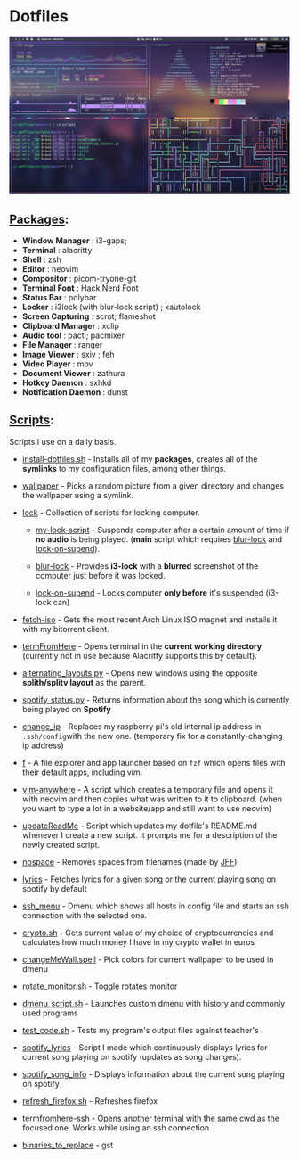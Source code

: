 # Dotfiles

![alt text](https://github.com/matildeopbravo/dotfiles/raw/master/screenshot.png "Screenshot")


## [Packages](./installation/packages.txt):

 - **Window Manager** : i3-gaps;
 - **Terminal** : alacritty
 - **Shell** : zsh
 - **Editor** : neovim
 - **Compositor** : picom-tryone-git
 - **Terminal Font** : Hack Nerd Font
 - **Status Bar** : polybar
 - **Locker** : i3lock (with blur-lock script) ; xautolock
 - **Screen Capturing** : scrot; flameshot
 - **Clipboard Manager** : xclip
 - **Audio tool** : pactl; pacmixer
 - **File Manager** : ranger
 - **Image Viewer** : sxiv ; feh
 - **Video Player** : mpv
 - **Document Viewer** : zathura
 - **Hotkey Daemon** : sxhkd
 - **Notification Daemon** : dunst

## [Scripts](./scripts):


Scripts I use on a daily basis.
- [install-dotfiles.sh](./installation/install-dotfiles.sh) - Installs all of my **packages**, creates all of the **symlinks** to my configuration files, among other things.
- [wallpaper](.scripts/wallpaper) - Picks a random picture from a given
    directory and changes the wallpaper using a symlink.
- [lock](.scripts/lock) - Collection of scripts for locking computer.


   - [my-lock-script](./scripts/lock/my-lock-script) - Suspends computer after a certain amount of time if **no audio** is being played. (**main** script which requires [blur-lock](./scripts/lock/blur-lock) and [lock-on-supend](./scripts/lock/lock-on-suspend)).

   - [blur-lock](./scripts/lock/blur-lock) - Provides **i3-lock** with a **blurred** screenshot of the computer just before it was locked.
    - [lock-on-supend](./scripts/lock/lock-on-suspend) -  Locks computer **only before** it's suspended (i3-lock can)
- [fetch-iso](./scripts/fetch-iso) - Gets the most recent Arch Linux ISO magnet
    and installs it with my bitorrent client.
- [termFromHere](./scripts/termFromHere) - Opens terminal in the **current working directory** (currently not in use because Alacritty supports this by default).
- [alternating_layouts.py](./scripts/alternating_layouts.py) - Opens new windows using the opposite **splith/splitv layout** as the parent.
- [spotify_status.py](./scripts/spotify_status.py) - Returns information about the song which is currently being played on **Spotify**
- [change_ip](./scripts/change_ip) - Replaces my raspberry pi's old internal ip address in `.ssh/config`with the new one. (temporary fix for a constantly-changing ip address)
- [f](./scripts/f) - A file explorer and app launcher based on `fzf` which opens
    files with their default apps, including vim.
- [vim-anywhere](./scripts/vim-anywhere) - A script which creates a temporary
    file and opens it with neovim and then copies what was written to it to clipboard. (when you want to type a lot in a website/app and still want to use neovim)
- [updateReadMe](./scripts/updateReadMe) - Script which updates my dotfile's
    README.md whenever I create a new script. It prompts me for a description of
    the newly created script.
- [nospace](./scripts/nospace) - Removes spaces from filenames (made by [JFF](https://github.com/JoseFilipeFerreira/toolbelt))
- [lyrics](./scripts/lyrics) - Fetches lyrics for a given song or the current
    playing song on spotify by default
- [ssh_menu](./scripts/ssh_menu) - Dmenu which shows all hosts in config file and starts an ssh connection with the selected one.
- [crypto.sh](./scripts/crypto.sh) - Gets current value of my choice of cryptocurrencies and calculates how much money I have in my crypto wallet in euros
- [changeMeWall.spell](./scripts/changeMeWall.spell) - Pick colors for current wallpaper to be used in dmenu
- [rotate_monitor.sh](./scripts/rotate_monitor.sh) - Toggle rotates monitor
- [dmenu_script.sh](./scripts/dmenu_script.sh) - Launches custom dmenu with history and commonly used programs
- [test_code.sh](./scripts/test_code.sh) - Tests my program's output files against teacher's
- [spotify_lyrics](./scripts/spotify_lyrics) - Script I made which continuously displays lyrics for current song playing on spotify (updates as song changes).
- [spotify_song_info](./scripts/spotify_song_info) - Displays information about the current song playing on spotify
- [refresh_firefox.sh](./scripts/refresh_firefox.sh) - Refreshes firefox
- [termfromhere-ssh](./scripts/termfromhere-ssh) - Opens another terminal with the same cwd as the focused one. Works while using an ssh connection
- [binaries_to_replace](./scripts/binaries_to_replace) - gst
